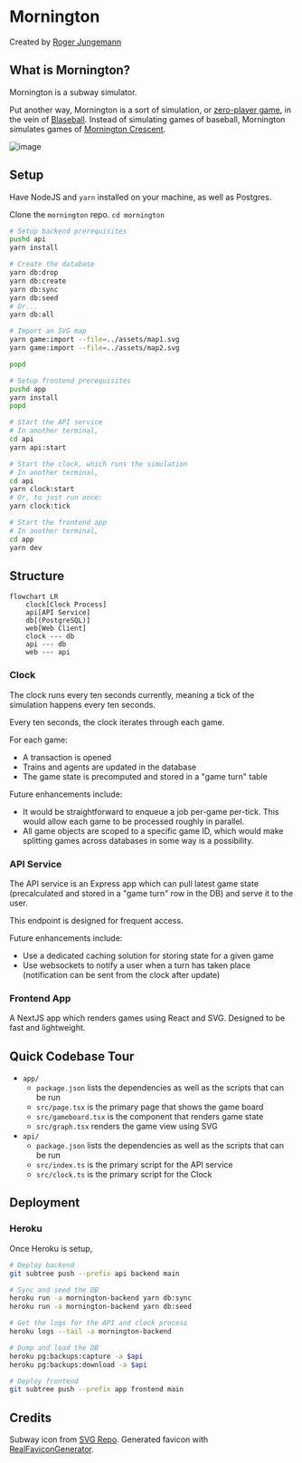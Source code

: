 # Mornington

Created by [Roger Jungemann](https://phasor.space)

## What is Mornington?

Mornington is a subway simulator.

Put another way, Mornington is a sort of simulation, or [zero-player game](https://en.wikipedia.org/wiki/Zero-player_game), in the vein of [Blaseball](https://en.wikipedia.org/wiki/Blaseball). Instead of simulating games of baseball, Mornington simulates games of [Mornington Crescent](https://en.wikipedia.org/wiki/Mornington_Crescent_(game)).

![image](https://github.com/rjungemann/mornington/assets/49277/54bd2ef1-5b75-415c-a29b-061ca3a6fd0c)

## Setup

Have NodeJS and `yarn` installed on your machine, as well as Postgres.

Clone the `mornington` repo. `cd mornington`

```sh
# Setup backend prerequisites
pushd api
yarn install

# Create the database
yarn db:drop
yarn db:create
yarn db:sync
yarn db:seed
# Or...
yarn db:all

# Import an SVG map
yarn game:import --file=../assets/map1.svg
yarn game:import --file=../assets/map2.svg

popd

# Setup frontend prerequisites
pushd app
yarn install
popd

# Start the API service
# In another terminal,
cd api
yarn api:start

# Start the clock, which runs the simulation
# In another terminal,
cd api
yarn clock:start
# Or, to just run once:
yarn clock:tick

# Start the frontend app
# In another terminal,
cd app
yarn dev
```

## Structure

```mermaid
flowchart LR
    clock[Clock Process]
    api[API Service]
    db[(PostgreSQL)]
    web[Web Client]
    clock --- db
    api --- db
    web --- api
```

### Clock

The clock runs every ten seconds currently, meaning a tick of the simulation happens every ten seconds.

Every ten seconds, the clock iterates through each game.

For each game:

* A transaction is opened
* Trains and agents are updated in the database
* The game state is precomputed and stored in a "game turn" table

Future enhancements include:

* It would be straightforward to enqueue a job per-game per-tick. This would allow each game to be processed roughly in parallel.
* All game objects are scoped to a specific game ID, which would make splitting games across databases in some way is a possibility.

### API Service

The API service is an Express app which can pull latest game state (precalculated and stored in a "game turn" row in the DB) and serve it to the user.

This endpoint is designed for frequent access.

Future enhancements include:

* Use a dedicated caching solution for storing state for a given game
* Use websockets to notify a user when a turn has taken place (notification can be sent from the clock after update)

### Frontend App

A NextJS app which renders games using React and SVG. Designed to be fast and lightweight.

## Quick Codebase Tour

* `app/`
  * `package.json` lists the dependencies as well as the scripts that can be run
  * `src/page.tsx` is the primary page that shows the game board
  * `src/gameboard.tsx` is the component that renders game state
  * `src/graph.tsx` renders the game view using SVG
* `api/`
  * `package.json` lists the dependencies as well as the scripts that can be run
  * `src/index.ts` is the primary script for the API service
  * `src/clock.ts` is the primary script for the Clock

## Deployment

### Heroku

Once Heroku is setup,

```sh
# Deploy backend
git subtree push --prefix api backend main

# Sync and seed the DB
heroku run -a mornington-backend yarn db:sync
heroku run -a mornington-backend yarn db:seed

# Get the logs for the API and clock process
heroku logs --tail -a mornington-backend

# Dump and load the DB
heroku pg:backups:capture -a $api
heroku pg:backups:download -a $api

# Deploy frontend
git subtree push --prefix app frontend main
```

## Credits

Subway icon from [SVG Repo](https://www.svgrepo.com/svg/488698/subway). Generated favicon with [RealFaviconGenerator](https://realfavicongenerator.net/).
